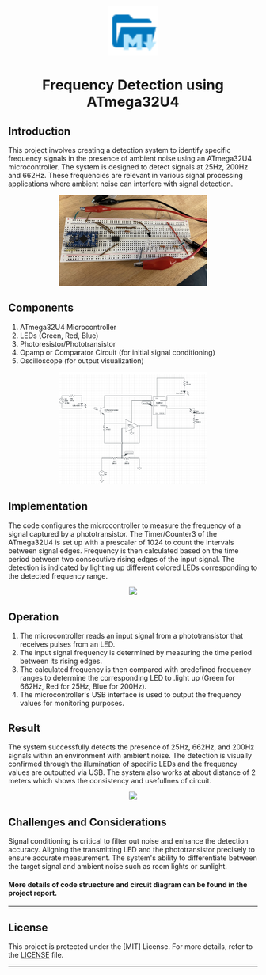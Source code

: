 <div align="center">
<p align="center">
  <img src="https://raw.githubusercontent.com/PKief/vscode-material-icon-theme/ec559a9f6bfd399b82bb44393651661b08aaf7ba/icons/folder-markdown-open.svg" width="100" />
</p>
<p align="center">
    <h1 align="center">Frequency Detection using ATmega32U4</h1>
</p>
</div>

## Introduction
This project involves creating a detection system to identify specific frequency signals in the presence of ambient noise using an ATmega32U4 microcontroller. The system is designed to detect signals at 25Hz, 200Hz and 662Hz. These frequencies are relevant in various signal processing applications where ambient noise can interfere with signal detection.

<p align="center">
  <img src="imgs/circuit.png"width="300" >
</p>


## Components

1. ATmega32U4 Microcontroller
2. LEDs (Green, Red, Blue)
3. Photoresistor/Phototransistor
4. Opamp or Comparator Circuit (for initial signal conditioning)
5. Oscilloscope (for output visualization)


<p align="center">
  <img src="imgs/circuit2.png"width="300" >
</p>

## Implementation
The code configures the microcontroller to measure the frequency of a signal captured by a phototransistor. The Timer/Counter3 of the ATmega32U4 is set up with a prescaler of 1024 to count the intervals between signal edges. Frequency is then calculated based on the time period between two consecutive rising edges of the input signal. The detection is indicated by lighting up different colored LEDs corresponding to the detected frequency range.

<p align="center">
  <img src="imgs/osc.gif"width="300" >
</p>

## Operation

1. The microcontroller reads an input signal from a phototransistor that receives pulses from an LED.
2. The input signal frequency is determined by measuring the time period between its rising edges.
3. The calculated frequency is then compared with predefined frequency ranges to determine the corresponding LED to .light up (Green for 662Hz, Red for 25Hz, Blue for 200Hz).
4. The microcontroller's USB interface is used to output the frequency values for monitoring purposes.

## Result

The system successfully detects the presence of 25Hz, 662Hz, and 200Hz signals within an environment with ambient noise. The detection is visually confirmed through the illumination of specific LEDs and the frequency values are outputted via USB. The system also works at about distance of 2 meters which shows the consistency and usefullnes of circuit.

<p align="center">
  <img src="imgs/disdet.gif"width="300" >
</p>

## Challenges and Considerations

Signal conditioning is critical to filter out noise and enhance the detection accuracy. Aligning the transmitting LED and the phototransistor precisely to ensure accurate measurement. The system's ability to differentiate between the target signal and ambient noise such as room lights or sunlight.

#### More details of code struecture and circuit diagram can be found in the project report.
---

##  License

This project is protected under the [MIT] License. For more details, refer to the [LICENSE](https://choosealicense.com/licenses/mit/) file.

---

